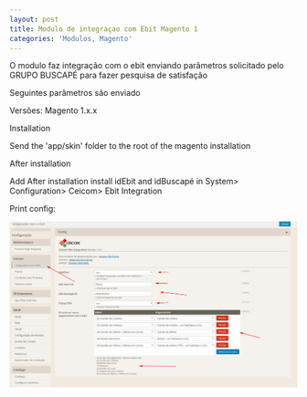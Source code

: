 ```yaml
---
layout: post
title: Modulo de integraçao com Ebit Magento 1
categories: 'Modulos, Magento'
---
```

O modulo faz integração com o ebit enviando parâmetros solicitado pelo GRUPO BUSCAPÉ para fazer pesquisa de satisfação 

Seguintes parâmetros são enviado

> <param id="ebitParam" 
> value="email={email}
> &gender={gender}
> &birthDay={birthDay}
> &zipCode={zipCode}
> &parcels={parcels}
> &deliveryTax={deliveryTax}
> &deliveryTime={deliveryTime}
> &totalSpent={totalSpent}
> &value={value}
> &quantity={quantity}
> &productName={productName}
> &transactionId={transactionId}
> &ean={eanCode}
> &sku={sku}
> &buscapeId={BuscapeId}
> &storeId={storeId}"
> />

Versões: Magento 1.x.x

Installation

Send the 'app/skin' folder to the root of the magento installation

After installation

Add After installation install idEbit and idBuscapé in System> Configuration> Ceicom> Ebit Integration 

Print config: 

![null](/img/uploads/687474703a2f2f692e696d6775722e636f6d2f67526c58346a792e706e67.png)
